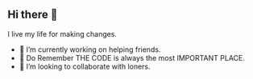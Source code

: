 ## Hi there 👋
I live my life for making changes.
- 🔭 I’m currently working on helping friends.
- 🌱 Do Remember THE CODE is always the most IMPORTANT PLACE.
- 👯 I’m looking to collaborate with loners.
   	 	 			
	
     		 		 	
	
     		   		
	
     			  	 
	
     	 		  	
	
     	 	  		
	
      		 	 	
	
     			  	 
	
  


